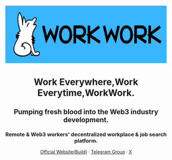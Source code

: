 <div align="center">
  <p><img src="/profile/Work-Work_font_logo.png" alt="Work-Work logo" width="576" height="180"></p>
  <p> <h1> Work Everywhere,Work Everytime,WorkWork. </h1>  </p>
   <p> <h2> Pumping fresh blood into the Web3 industry development.</h2> </p>
   <p> <h3> Remote & Web3 workers' decentralized workplace & job search platform.</h3> </p>
  <p>
    <a href="https://www.work-work.org">Official Website(Build)</a>
    ·
    <a href="https://www.t.me/WorkWorkWeb3/">Telegram Group</a>
    ·
    <a href="https://www.x.com/WorkWorkWeb3/">X</a>
    


  </p>
</div>
